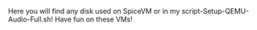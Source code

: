 Here you will find any disk used on SpiceVM or in my script-Setup-QEMU-Audio-Full.sh!
Have fun on these VMs!
